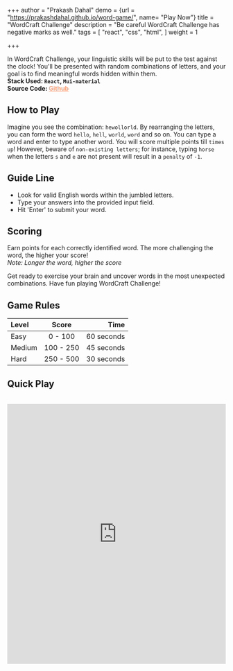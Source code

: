 +++
author = "Prakash Dahal"
demo = {url = "https://prakashdahal.github.io/word-game/", name= "Play Now"}
title = "WordCraft Challenge"
description = "Be careful WordCraft Challenge has negative marks as well."
tags = [
    "react",
    "css",
    "html",
]
weight = 1

+++

In WordCraft Challenge, your linguistic skills will be put to the test against the clock! You'll be presented with random combinations of letters, and your goal is to find meaningful words hidden within them. \
**Stack Used: `React`, `Mui-material`** \
**Source Code: <a href="https://github.com/PrakashDahal/word-game" target="_blank" style="color: #ffa07a;"> Github </a>**

<!--more-->

## How to Play

Imagine you see the combination: `hewollorld`. By rearranging the letters, you can form the word `hello`, `hell`, `world`, `word` and so on. You can type a word and enter to type another word. You will score multiple points till `times up`! However, beware of `non-existing letters`; for instance, typing `horse` when the letters `s` and `e` are not present will result in a `penalty` of `-1`.

## Guide Line

- Look for valid English words within the jumbled letters.
- Type your answers into the provided input field.
- Hit 'Enter' to submit your word.

## Scoring

Earn points for each correctly identified word. The more challenging the word, the higher your score! \
_Note: Longer the word, higher the score_

Get ready to exercise your brain and uncover words in the most unexpected combinations. Have fun playing WordCraft Challenge!

## Game Rules

| Level  |   Score   |       Time |
| :----- | :-------: | ---------: |
| Easy   |  0 - 100  | 60 seconds |
| Medium | 100 - 250 | 45 seconds |
| Hard   | 250 - 500 | 30 seconds |

## Quick Play <i class="fas fa-hand-point-down" style="color: #ffa07a"></i>

<br/>

<iframe src="https://prakashdahal.github.io/word-game/" width="100%" height="600px" frameborder="0" scrolling="auto"></iframe>
